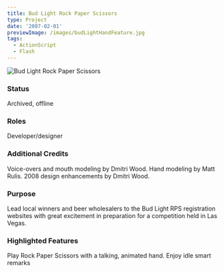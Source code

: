 ```yaml
---
title: Bud Light Rock Paper Scissors
type: Project
date: '2007-02-01'
previewImage: /images/budLightHandFeature.jpg
tags:
  - ActionScript
  - Flash
---
```

![Bud Light Rock Paper Scissors](/images/budLightRockPaperScissorsTop.jpg)

### Status

Archived, offline

### Roles

Developer/designer

### Additional Credits

Voice-overs and mouth modeling by Dmitri Wood. Hand modeling by Matt Rulis. 2008 design enhancements by Dmitri Wood.

### Purpose

Lead local winners and beer wholesalers to the Bud Light RPS registration websites with great excitement in preparation for a competition held in Las Vegas.

### Highlighted Features

Play Rock Paper Scissors with a talking, animated hand. Enjoy idle smart remarks
